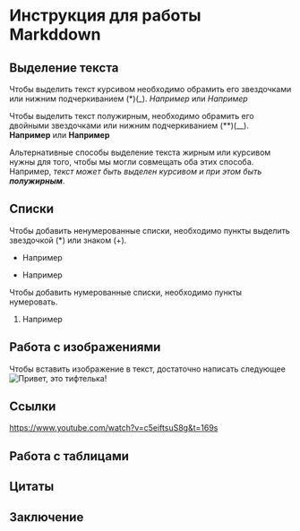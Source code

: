 # Инструкция для работы Markddown

## Выделение текста 

Чтобы выделить текст курсивом необходимо обрамить его звездочками или нижним подчеркиванием (*)(_). *Например* или _Например_

Чтобы выделить текст полужирным, необходимо обрамить его двойными звездочками или нижним подчеркиванием (**)(__). **Например** или __Например__

Альтернативные способы выделение текста жирным или курсивом нужны для того, чтобы мы могли совмещать оба этих способа. Например, _текст может быть выделен курсивом и при этом быть **полужирным**_.
## Списки

Чтобы добавить ненумерованные списки, необходимо пункты выделить звездочкой (*) или знаком (+).
* Например
+ Например

Чтобы добавить нумерованные списки, необходимо пункты нумеровать.
1. Например

## Работа с изображениями

Чтобы вставить изображение в текст, достаточно написать следующее ![Привет, это тифтелька!](https://d2qp0siotla746.cloudfront.net/img/use-cases/profile-picture/template_3.jpg)

## Ссылки 
https://www.youtube.com/watch?v=c5eiftsuS8g&t=169s
## Работа с таблицами 

## Цитаты 

## Заключение
